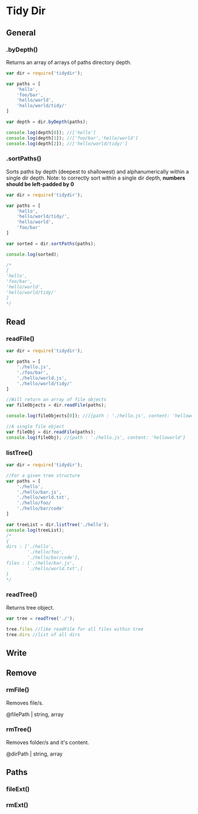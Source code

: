 # Tidy Dir

## General
### .byDepth()
Returns an array of arrays of paths directory depth.
```javascript
var dir = require('tidydir');

var paths = [
	'hello',
	'foo/bar',
	'hello/world',
	'hello/world/tidy/'
]

var depth = dir.byDepth(paths);

console.log(depth[0]); //['hello']
console.log(depth[1]); //['foo/bar','hello/world']
console.log(depth[2]); //['hello/world/tidy/']
```

### .sortPaths()
Sorts paths by depth (deepest to shallowest) and alphanumerically within a single dir depth.
Note: to correctly sort within a single dir depth, **numbers should be left-padded by 0**

```javascript
var dir = require('tidydir');

var paths = [
	'hello',
	'hello/world/tidy/',
	'hello/world',
	'foo/bar'
]

var sorted = dir.sortPaths(paths);

console.log(sorted); 

/*
[
'hello',
'foo/bar',
'hello/world',
'hello/world/tidy/'
]
*/
```
## Read

### readFile()
```javascript
var dir = require('tidydir');

var paths = [
	'./hello.js',
	'./foo/bar',
	'./hello/world.js',
	'./hello/world/tidy/'
]

//Will return an array of file objects
var fileObjects = dir.readFile(paths);

console.log(fileObjects[0]); //[{path : './hello.js', content: 'helloworld'}]

//A single file object
var fileObj = dir.readFile(paths);
console.log(fileObj); //{path : './hello.js', content: 'helloworld'}
```

### listTree()
```javascript
var dir = require('tidydir');

//For a given tree structure
var paths = [
	'./hello',
	'./hello/bar.js',
	'./hello/world.txt',
	'./hello/foo/
	'./hello/bar/code'
]

var treeList = dir.listTree('./hello');
console.log(treeList);
/*
{
dirs : ['./hello',
		'./hello/foo',
		'./hello/bar/code'],
files : ['./hello/bar.js',
		'./hello/world.txt',]
}
*/
```

### readTree()
Returns tree object.

```javascript
var tree = readTree('./');

tree.files //like readFile for all files within tree
tree.dirs //list of all dirs
```

## Write

## Remove

### rmFile()
Removes file/s.

@filePath | string, array

### rmTree()
Removes folder/s and it's content.

@dirPath | string, array

## Paths

### fileExt()
### rmExt()